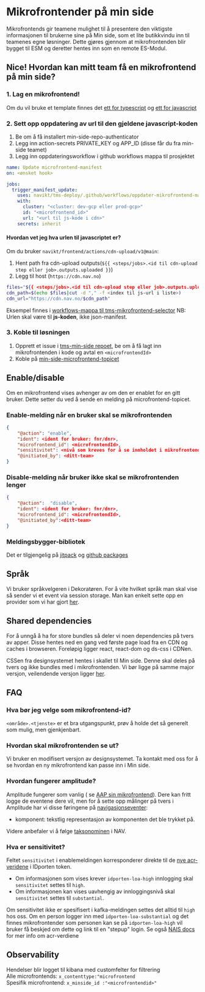 # Mikrofrontender på min side

Mikrofrontends gir teamene mulighet til å presentere den viktigste informasjonen til brukerne sine på Min side, som et
lite butikkvindu inn til teamenes egne løsninger. Dette gjøres gjennom at mikrofrontenden blir bygget til ESM og
deretter hentes inn som en remote ES-Modul.

## Nice! Hvordan kan mitt team få en mikrofrontend på min side?

### 1. Lag en mikrofrontend!
   Om du vil bruke et template finnes det [ett for typescript](https://github.com/navikt/tms-mikrofrontend-template-vitets) og 
   [ett for javascript](https://github.com/navikt/tms-mikrofrontend-template-vitejs)

### 2. Sett opp oppdatering av url til den gjeldene javascript-koden
   1. Be om å få installert min-side-repo-authenticator
   2. Legg inn action-secrets PRIVATE_KEY og APP_ID (disse får du fra min-side teamet)
   3. Legg inn oppdateringsworkflow i github workflows mappa til prosjektet
```yaml
name: Update microfrontend-manifest
on: <ønsket hook>

jobs:
  trigger_manifest_update:
    uses: navikt/tms-deploy/.github/workflows/oppdater-mikrofrontend-manifest.yaml@main
    with:
      cluster: "<cluster: dev-gcp eller prod-gcp>"
      id: "<microfrontend_id>"
      url: "<url til js-kode i cdn>"
    secrets: inherit
 ```

#### Hvordan vet jeg hva urlen til javascriptet er?
Om du bruker `navikt/frontend/actions/cdn-upload/v1@main`:

1. Hent path fra cdn-upload outputs(`${{ <steps/jobs>.<id til cdn-upload step eller job>.outputs.uploaded }}`)
2. Legg til host (`https://cdn.nav.no`)
```bash
files="${{ <steps/jobs>.<id til cdn-upload step eller job>.outputs.uploaded }}"
cdn_path=$(echo $files|cut -d "," -f <index til js-url i liste>)
cdn_url="https://cdn.nav.no/$cdn_path"
```

Eksempel finnes i
[workflows-mappa til tms-mikrofrontend-selector](https://github.com/navikt/tms-mikrofrontend-selector/tree/main/.github/workflows/manifest-triggere)
NB: Urlen skal være til **js-koden**, ikke json-manifest.

### 3. Koble til løsningen
1. Opprett et issue i [tms-min-side repoet](https://github.com/navikt/tms-min-side), be om å få lagt inn
  mikrofrontenden i kode og avtal en `<microfrontendId>`
2. Koble på [min-side-microfrontend-topicet](https://github.com/navikt/min-side-microfrontend-topic-iac)



  ## Enable/disable 

  Om en mikrofrontend vises avhenger av om den er enablet for en gitt bruker. Dette setter du ved å sende en melding på
  microfrontend-topicet.

  ### Enable-melding når en bruker skal se mikrofrontenden
```json
{
    "@action": "enable",
    "ident": <ident for bruker: fnr/dnr>,
    "microfrontend_id": <microfrontendId>,
    "sensitivitet": <nivå som kreves for å se innholdet i mikrofrontenden, gyldige verdier: substantial og high>,
    "@initiated_by": <ditt-team>
}
```
 ### Disable-melding når bruker ikke skal se mikrofrontenden lenger

```json
{
    "@action":  "disable",
    "ident": <ident for bruker: fnr/dnr>,
    "microfrontend_id": <microfrontendId>,
    "@initiated_by":<ditt-team>
}
```

### Meldingsbygger-bibliotek

Det er tilgjengelig på [jitpack](https://jitpack.io/#navikt/tms-mikrofrontend-selector)
og [github packages](https://github.com/navikt/tms-mikrofrontend-selector/packages/1875650)

## Språk

Vi bruker språkvelgeren i Dekoratøren. For å vite hvilket språk man skal vise så sender vi et event via session storage.
Man kan enkelt sette opp en provider som vi har
gjort [her](https://github.com/navikt/tms-utkast-mikrofrontend/blob/main/src/provider/LanguageProvider.tsx).

## Shared dependencies

For å unngå å ha for store bundles så deler vi noen dependencies på tvers av apper. Disse hentes ned en gang ved første
page load fra en CDN og caches i browseren. Foreløpig ligger react, react-dom og ds-css i CDNen.

CSSen fra designsystemet hentes i skallet til Min side. Denne skal deles på tvers og ikke bundles med i mikrofrontenden.
Vi bør ligge på samme major versjon, veilendende versjon
ligger [her](https://github.com/navikt/tms-min-side/blob/main/index.html).

## FAQ

### Hva bør jeg velge som mikrofrontend-id?

`<område>.<tjenste>` er et bra utgangspunkt, prøv å holde det så generelt som mulig, men gjenkjenbart.

### Hvordan skal mikrofrontenden se ut?

Vi bruker en modifisert versjon av designsystemet. Ta kontakt med oss for å se hvordan en ny mikrofrontend kan passe inn
i Min side.

### Hvordan fungerer amplitude?

Amplitude fungerer som vanlig (
se [AAP sin mikrofrontend](https://github.com/navikt/aap-min-side-microfrontend/blob/main/src/utils/amplitude.ts)).
Dere kan fritt logge de eventene dere vil, men for å sette opp målinger på tvers i Amplitude har vi disse føringene
på [navigasjonseventer](https://github.com/navikt/analytics-taxonomy/tree/main/events/navigere):

- komponent: tekstlig representasjon av komponenten det ble trykket på.

Videre anbefaler vi å følge [taksonominen](https://github.com/navikt/analytics-taxonomy) i NAV.

### Hva er sensitivitet?

Feltet `sensitivitet` i enablemeldingen korresponderer direkte til
de [nye acr-veridene](https://docs.digdir.no/docs/idporten/oidc/oidc_protocol_id_token#acr-values) i IDporten token.

* Om informasjonen som vises krever `idporten-loa-high` innlogging skal `sensitivitet` settes til `high`. 
* Om informasjonen kan vises uavhengig av innloggingsnivå skal `sensitivitet` settes til `substantial`.

Om sensitivitet ikke er spesifisert i kafka-meldingen settes det alltid til `high` hos oss.
Om en person logger inn med `idporten-loa-substantial` og det finnes mikrofrontender som personen kan se
på `idporten-loa-high` vil bruker få beskjed om dette og link til en "stepup"
login. Se også [NAIS docs](https://docs.nais.io/security/auth/idporten/#security-levels) for mer info om acr-verdiene


## Observability
Hendelser blir logget til kibana med customfelter for filtrering \
Alle microfrontends: `x_contenttype:"microfrontend` \
Spesifik microfrontend: `x_minside_id :"<microfrontendid>"` 